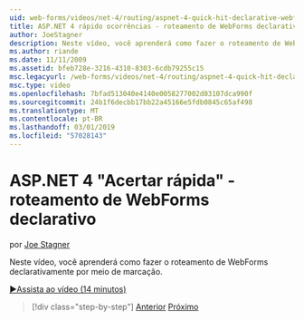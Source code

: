 ```yaml
---
uid: web-forms/videos/net-4/routing/aspnet-4-quick-hit-declarative-webforms-routing
title: ASP.NET 4 rápido ocorrências - roteamento de WebForms declarativo
author: JoeStagner
description: Neste vídeo, você aprenderá como fazer o roteamento de WebForms declarativamente por meio de marcação.
ms.author: riande
ms.date: 11/11/2009
ms.assetid: bfeb728e-3216-4310-8303-6cdb79255c15
msc.legacyurl: /web-forms/videos/net-4/routing/aspnet-4-quick-hit-declarative-webforms-routing
msc.type: video
ms.openlocfilehash: 7bfad513040e4140e0058277002d03107dca990f
ms.sourcegitcommit: 24b1f6decbb17bb22a45166e5fdb0845c65af498
ms.translationtype: MT
ms.contentlocale: pt-BR
ms.lasthandoff: 03/01/2019
ms.locfileid: "57028143"
---
```

<a name="aspnet-4-quick-hit---declarative-webforms-routing"></a>ASP.NET 4 "Acertar rápida" - roteamento de WebForms declarativo
====================
por [Joe Stagner](https://github.com/JoeStagner)

Neste vídeo, você aprenderá como fazer o roteamento de WebForms declarativamente por meio de marcação. 

[&#9654;Assista ao vídeo (14 minutos)](https://channel9.msdn.com/Blogs/ASP-NET-Site-Videos/aspnet-4-quick-hit-declarative-webforms-routing)

> [!div class="step-by-step"]
> [Anterior](aspnet-4-quick-hit-imperative-webforms-routing.md)
> [Próximo](aspnet-4-quick-hit-outbound-webforms-routing.md)
